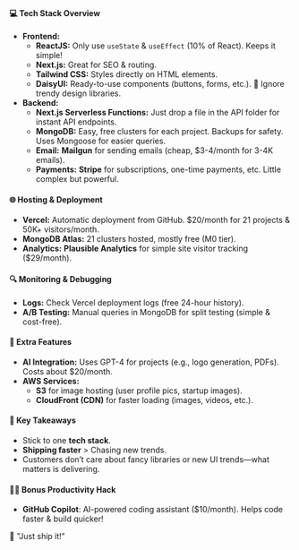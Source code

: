 #### 💻 Tech Stack Overview
- **Frontend:**  
  - **ReactJS:** Only use `useState` & `useEffect` (10% of React). Keeps it simple!  
  - **Next.js:** Great for SEO & routing.  
  - **Tailwind CSS:** Styles directly on HTML elements.  
  - **DaisyUI:** Ready-to-use components (buttons, forms, etc.). 🚀 Ignore trendy design libraries.  
- **Backend:**  
  - **Next.js Serverless Functions:** Just drop a file in the API folder for instant API endpoints.  
  - **MongoDB:** Easy, free clusters for each project. Backups for safety. Uses Mongoose for easier queries.  
  - **Email:** **Mailgun** for sending emails (cheap, $3-4/month for 3-4K emails).  
  - **Payments:** **Stripe** for subscriptions, one-time payments, etc. Little complex but powerful.  

#### 🌐 Hosting & Deployment
- **Vercel:** Automatic deployment from GitHub. $20/month for 21 projects & 50K+ visitors/month.  
- **MongoDB Atlas:** 21 clusters hosted, mostly free (M0 tier).  
- **Analytics:** **Plausible Analytics** for simple site visitor tracking ($29/month).  

#### 🔍 Monitoring & Debugging
- **Logs:** Check Vercel deployment logs (free 24-hour history).  
- **A/B Testing:** Manual queries in MongoDB for split testing (simple & cost-free).

#### 🧠 Extra Features
- **AI Integration:** Uses GPT-4 for projects (e.g., logo generation, PDFs). Costs about $20/month.  
- **AWS Services:**  
  - **S3** for image hosting (user profile pics, startup images).  
  - **CloudFront (CDN)** for faster loading (images, videos, etc.).  

#### 🚀 Key Takeaways
- Stick to one **tech stack**.  
- **Shipping faster** > Chasing new trends.  
- Customers don’t care about fancy libraries or new UI trends—what matters is delivering.  

#### 👨‍💻 Bonus Productivity Hack
- **GitHub Copilot**: AI-powered coding assistant ($10/month). Helps code faster & build quicker!

🎉 "Just ship it!"
